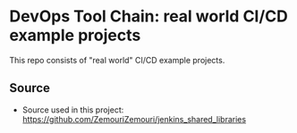 # DevOps Tool Chain: real world CI/CD example projects

This repo consists of "real world" CI/CD example projects.

## Source

- Source used in this project: https://github.com/ZemouriZemouri/jenkins_shared_libraries 
